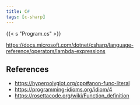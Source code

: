 ```yaml
---
title: C#
tags: [c-sharp]
---
```


{{< s "Program.cs" >}}

<https://docs.microsoft.com/dotnet/csharp/language-reference/operators/lambda-expressions>

## References

- <https://hyperpolyglot.org/cpp#anon-func-literal>
- <https://programming-idioms.org/idiom/4>
- <https://rosettacode.org/wiki/Function_definition>
